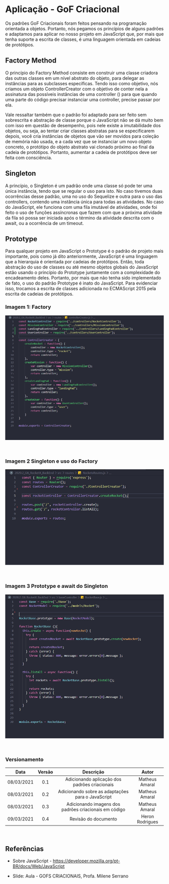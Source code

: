 # Aplicação - GoF Criacional
 
Os padrões GoF Criacionais foram feitos pensando na programação orientada a objetos. Portanto, nós pegamos os princípios de alguns padrões e adaptamos para aplicar no nosso projeto em JavaScript que, por mais que tenha suporte a escrita de classes, é uma linguagem orientada em cadeias de protótipos.
 
## Factory Method
O princípio do Factory Method consiste em construir uma classe criadora das outras classes em um nível abstrato do objeto, para delegar as instâncias para as subclasses específicas. Tendo isso como objetivo, nós criamos um objeto ControllerCreator com o objetivo de conter nela a assinatura das possíveis instâncias de uma controller () para que quando uma parte do código precisar instanciar uma controller, precise passar por ela. 
 
Vale ressaltar também que o padrão foi adaptado para ser feito sem sobrescrita e abstração de classe porque o JavaScript não se dá muito bem com isso em questão de desempenho, pois nele existe a imutabilidade dos objetos, ou seja, ao tentar criar classes abstratas para se especificarem depois, você cria instâncias de objetos que vão ser movidos para coleção de memória não usada, e a cada vez que se instanciar um novo objeto concreto, o protótipo do objeto abstrato vai clonado próximo ao final da cadeia de protótipos. Portanto, aumentar a cadeia de protótipos deve ser feita com consciência.
    
 
## Singleton
A princípio, o Singleton é um padrão onde uma classe só pode ter uma única instância, tendo que se regular o uso para isto. No caso tivemos duas ocorrências desse padrão, uma no uso do Sequelize e outra para o uso das controllers, contendo uma instância única para todas as atividades. No caso do JavaScript, ele funciona com uma fila imutável de atividades, onde foi feito o uso de funções assíncronas que fazem com que a próxima atividade da fila só possa ser iniciada após o término da atividade descrita com o await, ou a ocorrência de um timeout.
 
## Prototype
Para qualquer projeto em JavaScript o Prototype é o padrão de projeto mais importante, pois como já dito anteriormente, JavaScript é uma linguagem que a hierarquia é orientada por cadeias de protótipos. Então, toda abstração do uso de classes ou até mesmo objetos globais do JavaScript estão usando o princípio do Prototype juntamente com a complexidade do encadeamento deles. Portanto, por mais que não tenha sido implementado de fato, o uso do padrão Prototype é inato do JavaScript. Para evidenciar isso, trocamos a escrita de classes adicionada no ECMAScript 2015 pela escrita de cadeias de protótipos. 
 
### Imagem 1: Factory
![Factory Method](./assets/aplicacao-gof/factory.png)

<br>


### Imagem 2 Singleton e uso do Factory
![Singleton](./assets/aplicacao-gof/singleton.png)
 
<br>


### Imagem 3 Prototype e await do Singleton
![Prototype](./assets/aplicacao-gof/prototype.png)
 
 
<br>
 
### Versionamento
 
| Data | Versão | Descrição | Autor |
|:----:|:-----: |:---------:|:-----:|
| 08/03/2021 | 0.1 | Adicionando aplicação dos padrões criacionais  | Matheus Amaral  
| 08/03/2021 | 0.2 | Adicionando sobre as adaptações para o JavaScript  | Matheus Amaral 
| 08/03/2021 | 0.3 | Adicionando imagens dos padrões criacionais em código | Matheus Amaral
| 09/03/2021 | 0.4 | Revisão do documento | Heron Rodrigues
 
</br>
 
## Referências
 
* Sobre JavaScript - https://developer.mozilla.org/pt-BR/docs/Web/JavaScript

* Slide: Aula - GOFS CRIACIONAIS, Profa. Milene Serrano
